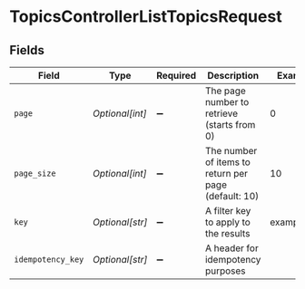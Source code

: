 # TopicsControllerListTopicsRequest


## Fields

| Field                                                | Type                                                 | Required                                             | Description                                          | Example                                              |
| ---------------------------------------------------- | ---------------------------------------------------- | ---------------------------------------------------- | ---------------------------------------------------- | ---------------------------------------------------- |
| `page`                                               | *Optional[int]*                                      | :heavy_minus_sign:                                   | The page number to retrieve (starts from 0)          | 0                                                    |
| `page_size`                                          | *Optional[int]*                                      | :heavy_minus_sign:                                   | The number of items to return per page (default: 10) | 10                                                   |
| `key`                                                | *Optional[str]*                                      | :heavy_minus_sign:                                   | A filter key to apply to the results                 | exampleKey                                           |
| `idempotency_key`                                    | *Optional[str]*                                      | :heavy_minus_sign:                                   | A header for idempotency purposes                    |                                                      |